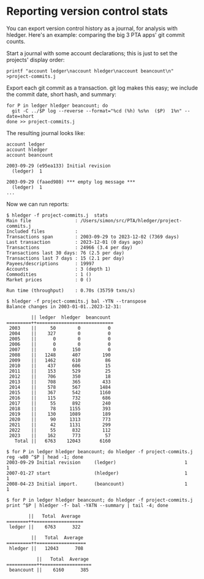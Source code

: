 # Reporting version control stats

You can export version control history as a journal, for analysis with hledger.
Here's an example: comparing the big 3 PTA apps' git commit counts.

Start a journal with some account declarations; this is just to set the projects' display order:
```cli
printf "account ledger\naccount hledger\naccount beancount\n" >project-commits.j
```

Export each git commit as a transaction. git log makes this easy; we include the commit date, short hash, and summary:
```cli
for P in ledger hledger beancount; do
  git -C ../$P log --reverse --format="%cd (%h) %s%n  ($P)  1%n" --date=short
done >> project-commits.j 
```

The resulting journal looks like:
```journal
account ledger
account hledger
account beancount

2003-09-29 (e95ea133) Initial revision
  (ledger)  1

2003-09-29 (faaed980) *** empty log message ***
  (ledger)  1
...
```

Now we can run reports:
```cli
$ hledger -f project-commits.j  stats
Main file                : /Users/simon/src/PTA/hledger/project-commits.j
Included files           : 
Transactions span        : 2003-09-29 to 2023-12-02 (7369 days)
Last transaction         : 2023-12-01 (0 days ago)
Transactions             : 24966 (3.4 per day)
Transactions last 30 days: 76 (2.5 per day)
Transactions last 7 days : 15 (2.1 per day)
Payees/descriptions      : 19997
Accounts                 : 3 (depth 1)
Commodities              : 1 ()
Market prices            : 0 ()

Run time (throughput)    : 0.70s (35759 txns/s)
```

```cli
$ hledger -f project-commits.j bal -YTN --transpose
Balance changes in 2003-01-01..2023-12-31:

         || ledger  hledger  beancount 
=========++============================
 2003    ||     50        0          0 
 2004    ||    327        0          0 
 2005    ||      0        0          0 
 2006    ||      0        0          0 
 2007    ||      0      150          0 
 2008    ||   1248      407        190 
 2009    ||   1462      610         86 
 2010    ||    437      606         15 
 2011    ||    153      529         25 
 2012    ||    706      350         18 
 2013    ||    708      365        433 
 2014    ||    578      567       1484 
 2015    ||    367      542       1160 
 2016    ||    115      732        686 
 2017    ||     55      892        240 
 2018    ||     78     1155        393 
 2019    ||    130     1089        189 
 2020    ||     90     1313        773 
 2021    ||     42     1131        299 
 2022    ||     55      832        112 
 2023    ||    162      773         57 
   Total ||   6763    12043       6160 
```

```cli
$ for P in ledger hledger beancount; do hledger -f project-commits.j reg -w80 ^$P | head -1; done
2003-09-29 Initial revision     (ledger)                         1             1
2007-01-27 start                (hledger)                        1             1
2008-04-23 Initial import.      (beancount)                      1             1
```

```cli
$ for P in ledger hledger beancount; do hledger -f project-commits.j print ^$P | hledger -f- bal -YATN --summary | tail -4; done

        ||   Total  Average 
========++==================
 ledger ||    6763      322 

         ||   Total  Average 
=========++==================
 hledger ||   12043      708 

           ||   Total  Average 
===========++==================
 beancount ||    6160      385 
```
